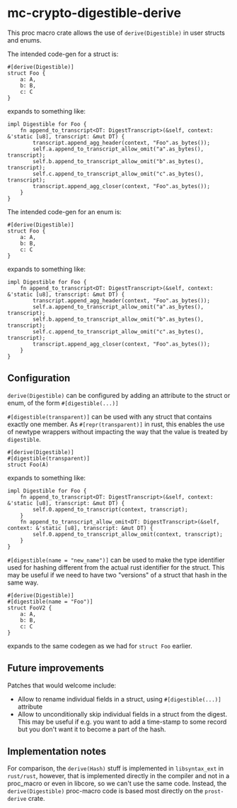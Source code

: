mc-crypto-digestible-derive
=================

This proc macro crate allows the use of `derive(Digestible)` in user structs and enums.

The intended code-gen for a struct is:

```
#[derive(Digestible)]
struct Foo {
    a: A,
    b: B,
    c: C
}
```

expands to something like:

```
impl Digestible for Foo {
    fn append_to_transcript<DT: DigestTranscript>(&self, context: &'static [u8], transcript: &mut DT) {
        transcript.append_agg_header(context, "Foo".as_bytes());
        self.a.append_to_transcript_allow_omit("a".as_bytes(), transcript);
        self.b.append_to_transcript_allow_omit("b".as_bytes(), transcript);
        self.c.append_to_transcript_allow_omit("c".as_bytes(), transcript);
        transcript.append_agg_closer(context, "Foo".as_bytes());
    }
}
```

The intended code-gen for an enum is:

```
#[derive(Digestible)]
struct Foo {
    a: A,
    b: B,
    c: C
}
```

expands to something like:

```
impl Digestible for Foo {
    fn append_to_transcript<DT: DigestTranscript>(&self, context: &'static [u8], transcript: &mut DT) {
        transcript.append_agg_header(context, "Foo".as_bytes());
        self.a.append_to_transcript_allow_omit("a".as_bytes(), transcript);
        self.b.append_to_transcript_allow_omit("b".as_bytes(), transcript);
        self.c.append_to_transcript_allow_omit("c".as_bytes(), transcript);
        transcript.append_agg_closer(context, "Foo".as_bytes());
    }
}
```


Configuration
-------------

`derive(Digestible)` can be configured by adding an attribute to the struct or enum,
of the form `#[digestible(...)]`

`#[digestible(transparent)]` can be used with any struct that contains exactly one member.
As `#[repr(transparent)]` in rust, this enables the use of newtype wrappers without impacting
the way that the value is treated by `digestible`.

```
#[derive(Digestible)]
#[digestible(transparent)]
struct Foo(A)
```

expands to something like:

```
impl Digestible for Foo {
    fn append_to_transcript<DT: DigestTranscript>(&self, context: &'static [u8], transcript: &mut DT) {
        self.0.append_to_transcript(context, transcript);
    }
    fn append_to_transcript_allow_omit<DT: DigestTranscript>(&self, context: &'static [u8], transcript: &mut DT) {
        self.0.append_to_transcript_allow_omit(context, transcript);
    }
}
```

`#[digestible(name = "new_name")]` can be used to make the type identifier used for hashing different
from the actual rust identifier for the struct. This may be useful if we need to have two "versions" of
a struct that hash in the same way.

```
#[derive(Digestible)]
#[digestible(name = "Foo")]
struct FooV2 {
    a: A,
    b: B,
    c: C
}
```

expands to the same codegen as we had for `struct Foo` earlier.

Future improvements
-------------------

Patches that would welcome include:
- Allow to rename individual fields in a struct, using `#[digestible(...)]` attribute
- Allow to unconditionally skip individual fields in a struct from the digest.
  This may be useful if e.g. you want to add a time-stamp to some record but you don't
  want it to become a part of the hash.

Implementation notes
--------------------

For comparison, the `derive(Hash)` stuff is implemented in `libsyntax_ext` in `rust/rust`,
however, that is implemented directly in the compiler and not in a proc_macro or even in libcore,
so we can't use the same code. Instead, the `derive(Digestible)` proc-macro code is based most directly on the `prost-derive` crate.
